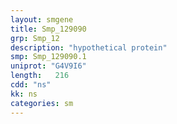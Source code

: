 ```yaml
---
layout: smgene
title: Smp_129090
grp: Smp_12
description: "hypothetical protein"
smp: Smp_129090.1
uniprot: "G4V9I6"
length:   216
cdd: "ns"
kk: ns
categories: sm
---
```

